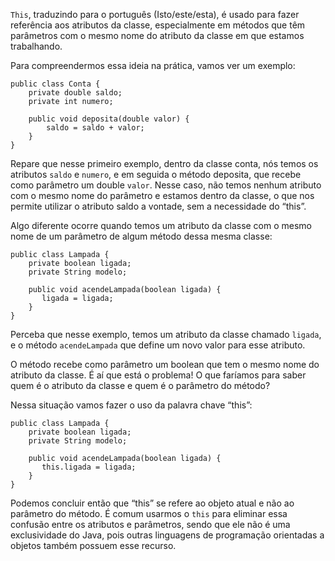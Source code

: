 `This`, traduzindo para o português (Isto/este/esta), é usado para fazer referência aos atributos da classe, especialmente em métodos que têm parâmetros com o mesmo nome do atributo da classe em que estamos trabalhando.

Para compreendermos essa ideia na prática, vamos ver um exemplo:

```
public class Conta { 
    private double saldo;
    private int numero;

    public void deposita(double valor) {
        saldo = saldo + valor;
    }
}
```

Repare que nesse primeiro exemplo, dentro da classe conta, nós temos os atributos `saldo` e `numero`, e em seguida o método deposita, que recebe como parâmetro um double `valor`. Nesse caso, não temos nenhum atributo com o mesmo nome do parâmetro e estamos dentro da classe, o que nos permite utilizar o atributo saldo a vontade, sem a necessidade do “this”.

Algo diferente ocorre quando temos um atributo da classe com o mesmo nome de um parâmetro de algum método dessa mesma classe:

```
public class Lampada {
    private boolean ligada;
    private String modelo;

    public void acendeLampada(boolean ligada) {
       ligada = ligada;
    }
}
```

Perceba que nesse exemplo, temos um atributo da classe chamado `ligada`, e o método `acendeLampada` que define um novo valor para esse atributo.

O método recebe como parâmetro um boolean que tem o mesmo nome do atributo da classe. É aí que está o problema! O que faríamos para saber quem é o atributo da classe e quem é o parâmetro do método?

Nessa situação vamos fazer o uso da palavra chave “this”:

```
public class Lampada {
    private boolean ligada;
    private String modelo;

    public void acendeLampada(boolean ligada) {
       this.ligada = ligada;
    }
}
```

Podemos concluir então que “this” se refere ao objeto atual e não ao parâmetro do método. É comum usarmos o `this` para eliminar essa confusão entre os atributos e parâmetros, sendo que ele não é uma exclusividade do Java, pois outras linguagens de programação orientadas a objetos também possuem esse recurso.
